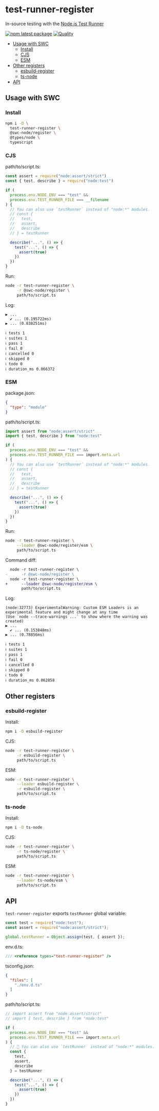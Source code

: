 # test-runner-register

In-source testing with the [Node.js Test Runner](https://nodejs.org/api/test.html)

[![npm latest package](https://img.shields.io/npm/v/test-runner-register/latest.svg)](https://www.npmjs.com/package/test-runner-register)
[![Quality](https://github.com/tai-kun/test-runner-register/actions/workflows/quality.yaml/badge.svg)](https://github.com/tai-kun/test-runner-register/actions/workflows/quality.yaml)

- [Usage with SWC](#usage-with-swc)
  - [Install](#install)
  - [CJS](#cjs)
  - [ESM](#esm)
- [Other registers](#other-loaders)
  - [esbuild-register](#esbuild-register)
  - [ts-node](#ts-node)
- [API](#api)

## Usage with SWC

### Install

```bash
npm i -D \
  test-runner-register \
  @swc-node/register \
  @types/node \
  typescript
```

### CJS

path/to/script.ts:

```ts
const assert = require("node:assert/strict")
const { test, describe } = require("node:test")

if (
  process.env.NODE_ENV === "test" &&
  process.env.TEST_RUNNER_FILE === __filename
) {
  // You can also use `testRunner` instead of "node:*" modules.
  // const {
  //   test,
  //   assert,
  //   describe
  // } = testRunner

  describe("...", () => {
    test("...", () => {
      assert(true)
    })
  })
}
```

Run:

```bash
node -r test-runner-register \
     -r @swc-node/register \
     path/to/script.ts
```

Log:

```log
▶ ...
  ✔ ... (0.195722ms)
▶ ... (0.838251ms)

ℹ tests 1
ℹ suites 1
ℹ pass 1
ℹ fail 0
ℹ cancelled 0
ℹ skipped 0
ℹ todo 0
ℹ duration_ms 0.066372
```

### ESM

package.json:

```json
{
  "type": "module"
}
```

path/to/script.ts:

```ts
import assert from "node:assert/strict"
import { test, describe } from "node:test"

if (
  process.env.NODE_ENV === "test" &&
  process.env.TEST_RUNNER_FILE === import.meta.url
) {
  // You can also use `testRunner` instead of "node:*" modules.
  // const {
  //   test,
  //   assert,
  //   describe
  // } = testRunner

  describe("...", () => {
    test("...", () => {
      assert(true)
    })
  })
}
```

Run:

```bash
node -r test-runner-register \
     --loader @swc-node/register/esm \
     path/to/script.ts
```

Command diff:

```diff
  node -r test-runner-register \
-      -r @swc-node/register \
  node -r test-runner-register \
+      --loader @swc-node/register/esm \
       path/to/script.ts
```

Log:

```log
(node:32773) ExperimentalWarning: Custom ESM Loaders is an experimental feature and might change at any time
(Use `node --trace-warnings ...` to show where the warning was created)
▶ ...
  ✔ ... (0.153848ms)
▶ ... (0.78856ms)

ℹ tests 1
ℹ suites 1
ℹ pass 1
ℹ fail 0
ℹ cancelled 0
ℹ skipped 0
ℹ todo 0
ℹ duration_ms 0.062858
```

## Other registers

### esbuild-register

Install:

```bash
npm i -D esbuild-register
```

CJS:

```bash
node -r test-runner-register \
     -r esbuild-register \
     path/to/script.ts
```

ESM:

```bash
node -r test-runner-register \
     --loader esbuild-register \
     -r esbuild-register \
     path/to/script.ts
```

### ts-node

Install:

```bash
npm i -D ts-node
```

CJS:

```bash
node -r test-runner-register \
     -r ts-node/register \
     path/to/script.ts
```

ESM:

```bash
node -r test-runner-register \
     --loader ts-node/esm \
     path/to/script.ts
```

## API

`test-runner-register` exports `testRunner` global variable:

```js
const test = require("node:test");
const assert = require("node:assert/strict");

global.testRunner = Object.assign(test, { assert });
```

env.d.ts:

```ts
/// <reference types="test-runner-register" />
```

tsconfig.json:

```json
{
  "files": [
    "./env.d.ts"
  ]
}
```

path/to/script.ts:

```ts
// import assert from "node:assert/strict"
// import { test, describe } from "node:test"

if (
  process.env.NODE_ENV === "test" &&
  process.env.TEST_RUNNER_FILE === import.meta.url
) {
  // 🎉 You can also use `testRunner` instead of "node:*" modules.
  const {
    test,
    assert,
    describe
  } = testRunner

  describe("...", () => {
    test("...", () => {
      assert(true)
    })
  })
}
```
